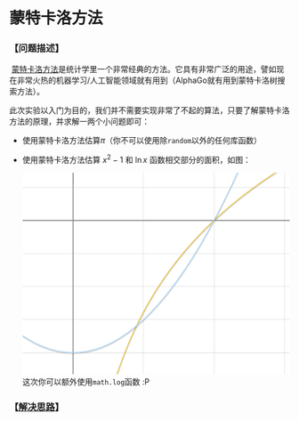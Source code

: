 # 蒙特卡洛方法
### 【问题描述】

​	[蒙特卡洛方法](https://zh.wikipedia.org/wiki/%E8%92%99%E5%9C%B0%E5%8D%A1%E7%BE%85%E6%96%B9%E6%B3%95)是统计学里一个非常经典的方法。它具有非常广泛的用途，譬如现在非常火热的机器学习/人工智能领域就有用到（AlphaGo就有用到蒙特卡洛树搜索方法）。

​	此次实验以入门为目的，我们并不需要实现非常了不起的算法，只要了解蒙特卡洛方法的原理，并求解一两个小问题即可：

* 使用蒙特卡洛方法估算$\pi$（你不可以使用除`random`以外的任何库函数）


* 使用蒙特卡洛方法估算 $x^2-1$ 和 $\ln x$ 函数相交部分的面积，如图：

  ![img](plot.png)
  这次你可以额外使用`math.log`函数 :P

### 【[解决思路](solution.md)】

